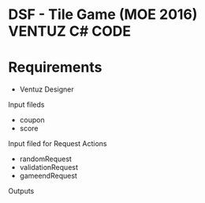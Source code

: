 # DSF - Tile Game (MOE 2016) VENTUZ C# CODE

# Requirements

- Ventuz Designer 

Input fileds 
  - coupon
  - score

Input filed for Request Actions 
  - randomRequest
  - validationRequest
  - gameendRequest

Outputs


